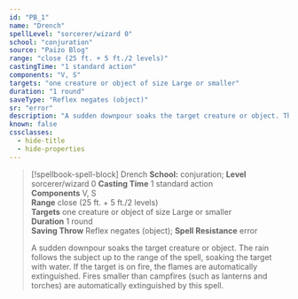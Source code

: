 ```yaml
---
id: "PB_1"
name: "Drench"
spellLevel: "sorcerer/wizard 0"
school: "conjuration"
source: "Paizo Blog"
range: "close (25 ft. + 5 ft./2 levels)"
castingTime: "1 standard action"
components: "V, S"
targets: "one creature or object of size Large or smaller"
duration: "1 round"
saveType: "Reflex negates (object)"
sr: "error"
description: "A sudden downpour soaks the target creature or object. The rain follows the subject up to the range of the spell, soaking the target with water. If the target is on fire, the flames are automatically extinguished. Fires smaller than campfires (such as lanterns and torches) are automatically extinguished by this spell."
known: false
cssclasses:
  - hide-title
  - hide-properties
---
```


> [!spellbook-spell-block] Drench
> **School:** conjuration; **Level** sorcerer/wizard 0
> **Casting Time** 1 standard action  
> **Components** V, S  
> **Range** close (25 ft. + 5 ft./2 levels)  
> **Targets** one creature or object of size Large or smaller  
> **Duration** 1 round  
> **Saving Throw** Reflex negates (object); **Spell Resistance** error
> 
> A sudden downpour soaks the target creature or object. The rain follows the subject up to the range of the spell, soaking the target with water. If the target is on fire, the flames are automatically extinguished. Fires smaller than campfires (such as lanterns and torches) are automatically extinguished by this spell.